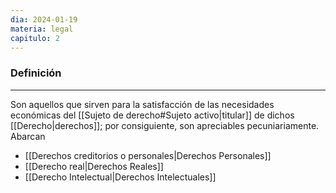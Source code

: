 ```yaml
---
dia: 2024-01-19
materia: legal
capitulo: 2
---
```

### Definición
---
Son aquellos que sirven para la satisfacción de las necesidades económicas del [[Sujeto de derecho#Sujeto activo|titular]] de dichos [[Derecho|derechos]]; por consiguiente, son apreciables pecuniariamente. Abarcan
* [[Derechos creditorios o personales|Derechos Personales]]
* [[Derecho real|Derechos Reales]]
* [[Derecho Intelectual|Derechos Intelectuales]]